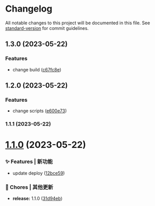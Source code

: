 # Changelog

All notable changes to this project will be documented in this file. See [standard-version](https://github.com/conventional-changelog/standard-version) for commit guidelines.

## 1.3.0 (2023-05-22)


### Features

* change build ([c67fc8e](https://github.com/UzumakiHan/hfex-icon/commit/c67fc8e2d7db9167ac02a84a072f600f1fc36443))

## 1.2.0 (2023-05-22)


### Features

* change scripts ([e600e73](https://github.com/UzumakiHan/hfex-icon/commit/e600e7337f204794c35696c9c6e9c596db623f58))

### 1.1.1 (2023-05-22)

# [1.1.0](https://github.com/UzumakiHan/hfex-icon/compare/12bce59...v1.1.0) (2023-05-22)


### ✨ Features | 新功能

* update deploy ([12bce59](https://github.com/UzumakiHan/hfex-icon/commit/12bce59))


### 🎫 Chores | 其他更新

* **release:** 1.1.0 ([31d94eb](https://github.com/UzumakiHan/hfex-icon/commit/31d94eb))



